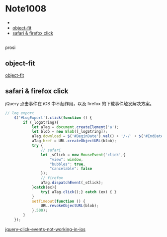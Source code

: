 # Note1008

<!-- MarkdownTOC -->

- [](#)
- [object-fit](#object-fit)
- [safari & firefox click](#safari--firefox-click)

<!-- /MarkdownTOC -->


## 


prosi


## object-fit

[object-fit](https://developer.mozilla.org/en-US/docs/Web/CSS/object-fit)


## safari & firefox click

jQuery 点击事件在 iOS 中不起作用，以及 firefox 的下载事件触发解决方案。

```js
// log export
    $('#LogExport').click(function () {
        if (_logString){
            let aTag = document.createElement('a');
            let blob = new Blob([_logString]);
            aTag.download = $('#BeginDate').val() + '/-/' + $('#EndDate').val() +'.log';
            aTag.href = URL.createObjectURL(blob);
            try {
                // safari
                let _sClick = new MouseEvent('click',{
                    "view": window,
                    "bubbles": true,
                    "cancelable": false
                });
                // firefox
                aTag.dispatchEvent(_sClick);
            }catch(ex){
                try{ aTag.click();} catch (ex) { }
            }
            setTimeout(function () {
                URL.revokeObjectURL(blob);
            },500);
        }
    });
```

[jquery-click-events-not-working-in-ios](https://stackoverflow.com/questions/14795944/jquery-click-events-not-working-in-ios)

